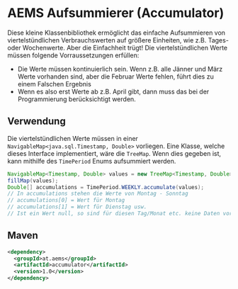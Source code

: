 # AEMS Aufsummierer (Accumulator)
Diese kleine Klassenbibliothek ermöglicht das einfache Aufsummieren von viertelstündlichen Verbrauchswerten auf größere Einheiten, wie z.B.
Tages- oder Wochenwerte. Aber die Einfachheit trügt! Die viertelstündlichen Werte müssen folgende Vorraussetzungen erfüllen:

- Die Werte müssen kontinuierlich sein. Wenn z.B. alle Jänner und März Werte vorhanden sind, aber die Februar Werte fehlen, führt dies zu einem
Falschen Ergebnis
- Wenn es also erst Werte ab z.B. April gibt, dann muss das bei der Programmierung berücksichtigt werden.

## Verwendung
Die viertelstündlichen Werte müssen in einer `NavigableMap<java.sql.Timestamp, Double>` vorliegen. Eine Klasse, welche dieses Interface
implementiert, wäre die `TreeMap`. 
Wenn dies gegeben ist, kann mithilfe des `TimePeriod` Enums aufsummiert werden.
```java
NavigableMap<Timestamp, Double> values = new TreeMap<Timestamp, Double>();
fillMap(values);
Double[] accumulations = TimePeriod.WEEKLY.accumulate(values);
// In accumulations stehen die Werte von Montag - Sonntag
// accumulations[0] = Wert für Montag
// accumulations[1] = Wert für Dienstag usw.
// Ist ein Wert null, so sind für diesen Tag/Monat etc. keine Daten vorhanden.
```

## Maven
```xml
<dependency>
  <groupId>at.aems</groupId>
  <artifactId>accumulator</artifactId>
  <version>1.0</version>
</dependency>
```